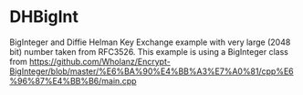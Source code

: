 # DHBigInt
BigInteger and Diffie Helman Key Exchange example with very large (2048 bit) number taken from RFC3526.
This example is using a BigInteger class from https://github.com/Wholanz/Encrypt-BigInteger/blob/master/%E6%BA%90%E4%BB%A3%E7%A0%81/cpp%E6%96%87%E4%BB%B6/main.cpp
